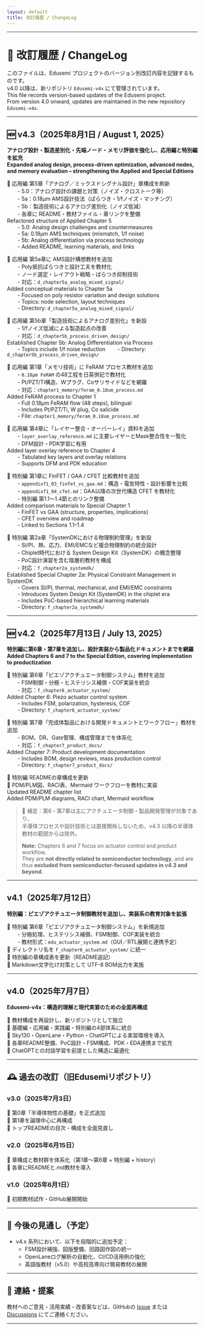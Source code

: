 ```yaml
---
layout: default
title: 改訂履歴 / ChangeLog  
---
```


---

# 📘 改訂履歴 / ChangeLog

このファイルは、Edusemi プロジェクトのバージョン別改訂内容を記録するものです。  
v4.0 以降は、新リポジトリ `Edusemi-v4x` にて管理されています。  
This file records version-based updates of the Edusemi project.  
From version 4.0 onward, updates are maintained in the new repository `Edusemi-v4x`.

---

## 🆕 v4.3（2025年8月1日 / August 1, 2025）  
**アナログ設計・製造差別化・先端ノード・メモリ評価を強化し、応用編と特別編を拡充**  
**Expanded analog design, process-driven optimization, advanced nodes, and memory evaluation – strengthening the Applied and Special Editions**

🔹 応用編 第5章「アナログ／ミックスドシグナル設計」章構成を刷新  
  - 5.0：アナログ設計の課題と対策（ノイズ・クロストーク等）  
  - 5a：0.18μm AMS設計技法（ばらつき・1/fノイズ・マッチング）  
  - 5b：製造技術によるアナログ差別化（ノイズ低減）  
  - 各章に README・教材ファイル・章リンクを整備  
Refactored structure of Applied Chapter 5  
  - 5.0: Analog design challenges and countermeasures  
  - 5a: 0.18μm AMS techniques (mismatch, 1/f noise)  
  - 5b: Analog differentiation via process technology  
  - Added README, learning materials, and links

🔹 応用編 第5a章に AMS設計構想教材を追加  
  - Poly抵抗ばらつきと設計工夫を教材化  
  - ノード選定・レイアウト戦略・ばらつき抑制技術  
  - 対応：`d_chapter5a_analog_mixed_signal/`  
Added conceptual materials to Chapter 5a  
  - Focused on poly resistor variation and design solutions  
  - Topics: node selection, layout techniques  
  - Directory: `d_chapter5a_analog_mixed_signal/`

🔹 応用編 第5b章「製造技術によるアナログ差別化」を新設  
  - 1/fノイズ低減による製造起点の改善  
  - 対応：`d_chapter5b_process_driven_design/`  
Established Chapter 5b: Analog Differentiation via Process  
  - Topics include 1/f noise reduction 
  - Directory: `d_chapter5b_process_driven_design/`

🔹 応用編 第1章「メモリ技術」に FeRAM プロセス教材を追加  
  - `0.18μm FeRAM` の48工程を日英併記で教材化  
  - Pt/PZT/Ti構造、Wプラグ、Coサリサイドなどを網羅  
  - 対応：`chapter1_memory/feram_0.18um_process.md`  
Added FeRAM process to Chapter 1  
  - Full 0.18μm FeRAM flow (48 steps), bilingual  
  - Includes Pt/PZT/Ti, W plug, Co salicide  
  - File: `chapter1_memory/feram_0.18um_process.md`

🔹 応用編 第4章に「レイヤー整合・オーバーレイ」資料を追加  
  - `layer_overlay_reference.md` に主要レイヤーとMask整合性を一覧化  
  - DFM設計・PDK学習に有用  
Added layer overlay reference to Chapter 4  
  - Tabulated key layers and overlay relations  
  - Supports DFM and PDK education

🔹 特別編 第1章に FinFET / GAA / CFET 比較教材を追加  
  - `appendixf1_03_finfet_vs_gaa.md`：構造・電気特性・設計影響を比較  
  - `appendixf1_04_cfet.md`：GAA以降の次世代構造 CFET を教材化  
  - 特別編 第1.1〜1.4節とのリンク整備  
Added comparison materials to Special Chapter 1  
  - FinFET vs GAA (structure, properties, implications)  
  - CFET overview and roadmap  
  - Linked to Sections 1.1–1.4

🔹 特別編 第2a章「SystemDKにおける物理制約管理」を新設  
  - SI/PI、熱、応力、EMI/EMCなど複合物理制約の統合設計  
  - Chiplet時代における System Design Kit（SystemDK）の概念整理  
  - PoC設計演習を含む階層的教材を構成  
  - 対応：`f_chapter2a_systemdk/`  
Established Special Chapter 2a: Physical Constraint Management in SystemDK  
  - Covers SI/PI, thermal, mechanical, and EMI/EMC constraints  
  - Introduces System Design Kit (SystemDK) in the chiplet era  
  - Includes PoC-based hierarchical learning materials  
  - Directory: `f_chapter2a_systemdk/`

---

## 🆕 v4.2（2025年7月13日 / July 13, 2025）  
**特別編に第6章・第7章を追加し、設計実装から製品化ドキュメントまでを網羅**  
**Added Chapters 6 and 7 to the Special Edition, covering implementation to productization**

🔹 特別編 第6章「ピエゾアクチュエータ制御システム」教材を追加  
  - FSM制御・分極・ヒステリシス補償・COF実装を統合  
  - 対応：`f_chapter6_actuator_system/`  
Added Chapter 6: Piezo actuator control system  
  - Includes FSM, polarization, hysteresis, COF  
  - Directory: `f_chapter6_actuator_system/`

🔹 特別編 第7章「完成体製品における開発ドキュメントとワークフロー」教材を追加  
  - BOM、DR、Gate管理、構成管理までを体系化  
  - 対応：`f_chapter7_product_docs/`  
Added Chapter 7: Product development documentation  
  - Includes BOM, design reviews, mass production control  
  - Directory: `f_chapter7_product_docs/`

🔹 特別編 READMEの章構成を更新  
🔹 PDM/PLM図、RACI表、Mermaid ワークフローを教材に実装  
Updated README chapter list  
Added PDM/PLM diagrams, RACI chart, Mermaid workflow

> 💬 補足：第6・第7章は主にアクチュエータ制御・製品開発管理が対象であり、  
> 半導体プロセスや設計技術とは直接関係しないため、v4.3 以降の半導体教材の範囲からは除外。  
>  
> **Note:** Chapters 6 and 7 focus on actuator control and product workflow.  
> They are **not directly related to semiconductor technology**, and are thus **excluded from semiconductor-focused updates in v4.3 and beyond**.

---

## v4.1（2025年7月12日）  
**特別編：ピエゾアクチュエータ制御教材を追加し、実装系の教育対象を拡張**

🔹 特別編 第6章「ピエゾアクチュエータ制御システム」を新規追加  
  - 分極処理、ヒステリシス補償、FSM制御、COF実装を統合  
  - 教材形式：`edu_actuator_system.md`（GUI／RTL展開と連携予定）  
🔹 ディレクトリ名を `f_chapter6_actuator_system/` に統一  
🔹 特別編の章構成表を更新（README追記）  
🔹 Markdown文字化け対策として UTF-8 BOM出力を実施

---

## v4.0（2025年7月7日）  
**Edusemi-v4x：構造的理解と現代実習のための全面再構成**

🔹 教材構成を再設計し、新リポジトリとして独立  
🔹 基礎編・応用編・実践編・特別編の4部体系に統合  
🔹 Sky130・OpenLane・Python・ChatGPTによる実習環境を導入  
🔹 各章README整備、PoC設計・FSM構成、PDK・EDA連携まで拡充  
🔹 ChatGPTとの対話学習を前提とした構造に最適化

---

## 🕰 過去の改訂（旧Edusemiリポジトリ）

### v3.0（2025年7月3日）
🔹 第0章「半導体物性の基礎」を正式追加  
🔹 第1章を論理中心に再構成  
🔹 トップREADMEの目次・構成を全面見直し  

### v2.0（2025年6月15日）  
🔹 章構成と教材群を体系化（第1章〜第6章 + 特別編 + history）  
🔹 各章にREADMEと.md教材を導入  

### v1.0（2025年6月1日）  
🔹 初期教材試作・GitHub展開開始  

---

## 📌 今後の見通し（予定）

- v4.x 系列において、以下を段階的に追加予定：
  - FSM設計補強、図版整備、回路図作図の統一
  - OpenLaneログ解析の自動化、CI/CD活用例の強化
  - 英語版教材（v5.0）や高校高専向け簡易教材の展開

---

## 📝 連絡・提案

教材へのご意見・活用実績・改善案などは、GitHubの [Issue](https://github.com/Samizo-AITL/Edusemi-v4x/issues) または [Discussions](https://github.com/Samizo-AITL/Edusemi-v4x/discussions) にてご連絡ください。

---
